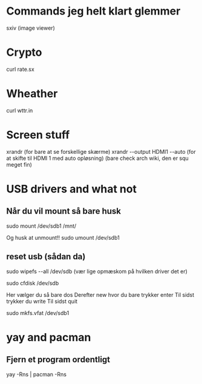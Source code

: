 # Commands jeg helt klart glemmer
sxiv (image viewer)

# Crypto  
curl rate.sx

# Wheather
curl wttr.in

# Screen stuff
xrandr (for bare at se forskellige skærme)
xrandr --output HDMI1 --auto (for at skifte til HDMI 1 med auto opløsning)
(bare check arch wiki, den er squ meget fin)

# USB drivers and what not
## Når du vil mount så bare husk
sudo mount /dev/sdb1 /mnt/

Og husk at unmount!!
sudo umount /dev/sdb1

## reset usb (sådan da)
sudo wipefs --all /dev/sdb (vær lige opmæskom på hvilken driver det er)

sudo cfdisk /dev/sdb

Her vælger du så bare dos
Derefter new hvor du bare trykker enter
Til sidst trykker du write
Til sidst quit

sudo mkfs.vfat /dev/sdb1

# yay and pacman
## Fjern et program ordentligt
yay -Rns | pacman -Rns
